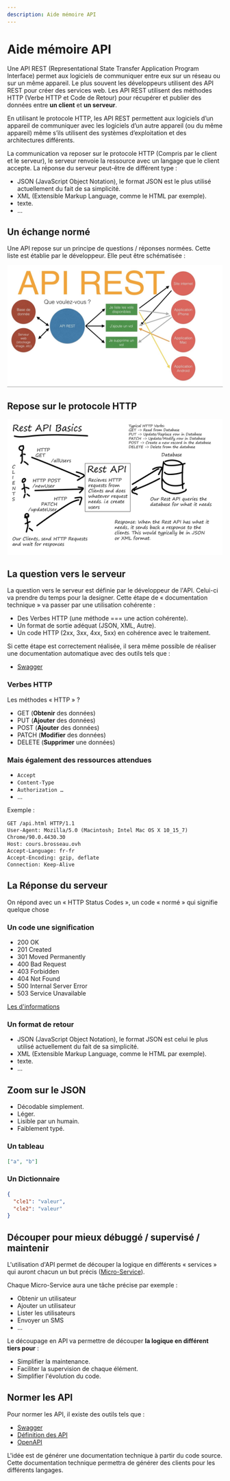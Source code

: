 ```yaml
---
description: Aide mémoire API
---
```


# Aide mémoire API
Une API REST (Representational State Transfer Application Program Interface) permet aux logiciels de communiquer entre eux sur un réseau ou sur un même appareil. Le plus souvent les développeurs utilisent des API REST pour créer des services web. Les API REST utilisent des méthodes HTTP (Verbe HTTP et Code de Retour) pour récupérer et publier des données entre **un client** et **un serveur**.

En utilisant le protocole HTTP, les API REST permettent aux logiciels d’un appareil de communiquer avec les logiciels d’un autre appareil (ou du même appareil) même s’ils utilisent des systèmes d’exploitation et des architectures différents.

La communication va reposer sur le protocole HTTP (Compris par le client et le serveur), le serveur renvoie la ressource avec un langage que le client accepte. La réponse du serveur peut-être de différent type :

- JSON (JavaScript Object Notation), le format JSON est le plus utilisé actuellement du fait de sa simplicité.
- XML (Extensible Markup Language, comme le HTML par exemple).
- texte.
- …

## Un échange normé

Une API repose sur un principe de questions / réponses normées. Cette liste est établie par le développeur. Elle peut être schématisée :

![Question et Réponses](./img/api_rest.jpeg)

## Repose sur le protocole HTTP

![Archi](./img/api.png)

## La question vers le serveur

La question vers le serveur est définie par le développeur de l'API. Celui-ci va prendre du temps pour la designer. Cette étape de « documentation technique » va passer par une utilisation cohérente :

- Des Verbes HTTP (une méthode === une action cohérente).
- Un format de sortie adéquat (JSON, XML, Autre).
- Un code HTTP (2xx, 3xx, 4xx, 5xx) en cohérence avec le traitement.

Si cette étape est correctement réalisée, il sera même possible de réaliser une documentation automatique avec des outils tels que :

- [Swagger](https://swagger.io/)

### Verbes HTTP

Les méthodes « HTTP » ?

- GET (**Obtenir** des données)
- PUT (**Ajouter** des données)
- POST (**Ajouter** des données)
- PATCH (**Modifier** des données)
- DELETE (**Supprimer** une données)

### Mais également des ressources attendues

- `Accept`
- `Content-Type`
- `Authorization …`
- …

Exemple :

```
GET /api.html HTTP/1.1
User-Agent: Mozilla/5.0 (Macintosh; Intel Mac OS X 10_15_7) Chrome/90.0.4430.30
Host: cours.brosseau.ovh
Accept-Language: fr-fr
Accept-Encoding: gzip, deflate
Connection: Keep-Alive
```

## La Réponse du serveur

On répond avec un « HTTP Status Codes », un code « normé » qui signifie quelque chose

### Un code une signification

- 200 OK
- 201 Created
- 301 Moved Permanently
- 400 Bad Request
- 403 Forbidden
- 404 Not Found
- 500 Internal Server Error
- 503 Service Unavailable

[Les d'informations](http://www.restapitutorial.com/httpstatuscodes.html)

### Un format de retour

- JSON (JavaScript Object Notation), le format JSON est celui le plus utilisé actuellement du fait de sa simplicité.
- XML (Extensible Markup Language, comme le HTML par exemple).
- texte.
- …

## Zoom sur le JSON

- Décodable simplement.
- Léger.
- Lisible par un humain.
- Faiblement typé.

### Un tableau

```json
["a", "b"]
```

### Un Dictionnaire

```json
{
  "cle1": "valeur",
  "cle2": "valeur"
}
```

## Découper pour mieux débuggé / supervisé / maintenir

L'utilisation d'API permet de découper la logique en différents « services » qui auront chacun un but précis ([Micro-Service](https://fr.wikipedia.org/wiki/Microservices)).

Chaque Micro-Service aura une tâche précise par exemple :

- Obtenir un utilisateur
- Ajouter un utilisateur
- Lister les utilisateurs
- Envoyer un SMS
- …

Le découpage en API va permettre de découper **la logique en différent tiers pour** :

- Simplifier la maintenance.
- Faciliter la supervision de chaque élément.
- Simplifier l'évolution du code.

## Normer les API

Pour normer les API, il existe des outils tels que :

- [Swagger](https://swagger.io/)
- [Définition des API](https://swagger.io/specification/)
- [OpenAPI](https://www.openapis.org/)

L'idée est de générer une documentation technique à partir du code source. Cette documentation technique permettra de générer des clients pour les différents langages.